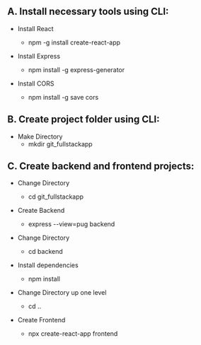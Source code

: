 <h2>A. Install necessary tools using CLI:</h2>

* Install React
  * npm -g install create-react-app

* Install Express
  * npm install -g express-generator
  
* Install CORS
  * npm install -g save cors
  
<h2>B. Create project folder  using CLI:</h2>

* Make Directory
  * mkdir git_fullstackapp

<h2>C. Create backend and frontend projects:</h2>

* Change Directory
  * cd git_fullstackapp
  
* Create Backend
  * express --view=pug backend
  
* Change Directory
  * cd backend
  
* Install dependencies
  * npm install
  
* Change Directory up one level
  * cd ..
  
* Create Frontend
  * npx create-react-app frontend
